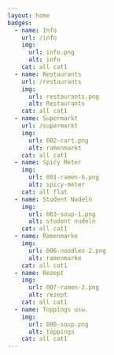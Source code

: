 ```yaml
---
layout: home
badges: 
  - name: Info
    url: /info
    img: 
      url: info.png
      alt: info
    cat: all cat1
  - name: Restaurants
    url: /restaurants
    img: 
      url: restaurants.png
      alt: Restaurants
    cat: all cat1
  - name: Supermarkt
    url: /supermarkt
    img: 
      url: 002-cart.png
      alt: ramenmarkt
    cat: all cat1    
  - name: Spicy Meter
    img: 
      url: 001-ramen-6.png
      alt: spicy-meter
    cat: all flat
  - name: Student Nudeln
    img: 
      url: 003-soup-1.png
      alt: student nudeln
    cat: all cat1
  - name: Ramenmarke
    img: 
      url: 006-noodles-2.png
      alt: ramenmarke
    cat: all cat1
  - name: Rezept
    img: 
      url: 007-ramen-2.png
      alt: rezept
    cat: all cat1
  - name: Toppings usw.
    img: 
      url: 008-soup.png
      alt: toppings
    cat: all cat1    
---
```

